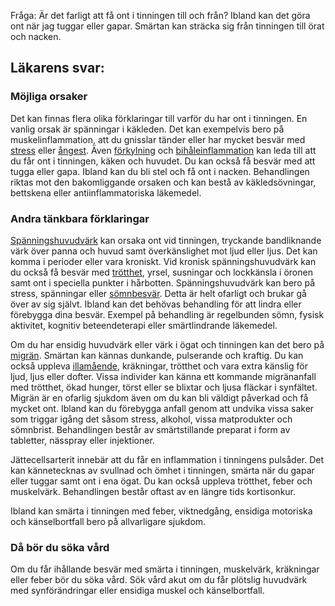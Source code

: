 Fråga: Är det farligt att få ont i tinningen till och från? Ibland kan det göra ont när jag tuggar eller gapar. Smärtan kan sträcka sig från tinningen till örat och nacken.

Läkarens svar:
--------------

### Möjliga orsaker

Det kan finnas flera olika förklaringar till varför du har ont i tinningen. En vanlig orsak är spänningar i käkleden. Det kan exempelvis bero på muskelinflammation, att du gnisslar tänder eller har mycket besvär med [stress](https://www.kry.se/fakta/stress/ "stress") eller [ångest](https://www.kry.se/fakta/angest-och-oro/ "angest"). Även [förkylning](https://www.kry.se/fakta/forkylning/ "forkylning") och [bihåleinflammation](https://www.kry.se/fakta/bihaleinflammation/ "bihaleinflammation") kan leda till att du får ont i tinningen, käken och huvudet. Du kan också få besvär med att tugga eller gapa. Ibland kan du bli stel och få ont i nacken. Behandlingen riktas mot den bakomliggande orsaken och kan bestå av käkledsövningar, bettskena eller antiinflammatoriska läkemedel.

### Andra tänkbara förklaringar

[Spänningshuvudvärk](https://www.kry.se/fakta/spanningshuvudvark "spanningshuvudvark") kan orsaka ont vid tinningen, tryckande bandliknande värk över panna och huvud samt överkänslighet mot ljud eller ljus. Det kan komma i perioder eller vara kroniskt. Vid kronisk spänningshuvudvärk kan du också få besvär med [trötthet](https://www.kry.se/fakta/trotthet/ "trotthet"), yrsel, susningar och lockkänsla i öronen samt ont i speciella punkter i hårbotten. Spänningshuvudvärk kan bero på stress, spänningar eller [sömnbesvär](https://www.kry.se/fakta/somnproblem/ "somnbesvar"). Detta är helt ofarligt och brukar gå över av sig självt. Ibland kan det behövas behandling för att lindra eller förebygga dina besvär. Exempel på behandling är regelbunden sömn, fysisk aktivitet, kognitiv beteendeterapi eller smärtlindrande läkemedel.

Om du har ensidig huvudvärk eller värk i ögat och tinningen kan det bero på [migrän](https://www.kry.se/fakta/migran/ "migran"). Smärtan kan kännas dunkande, pulserande och kraftig. Du kan också uppleva [illamående](https://www.kry.se/fakta/illamaende/ "illamaende"), kräkningar, trötthet och vara extra känslig för ljud, ljus eller dofter. Vissa individer kan känna ett kommande migränanfall med trötthet, ökad hunger, törst eller se blixtar och ljusa fläckar i synfältet. Migrän är en ofarlig sjukdom även om du kan bli väldigt påverkad och få mycket ont. Ibland kan du förebygga anfall genom att undvika vissa saker som triggar igång det såsom stress, alkohol, vissa matprodukter och sömnbrist. Behandlingen består av smärtstillande preparat i form av tabletter, nässpray eller injektioner.

Jättecellsarterit innebär att du får en inflammation i tinningens pulsåder. Det kan kännetecknas av svullnad och ömhet i tinningen, smärta när du gapar eller tuggar samt ont i ena ögat. Du kan också uppleva trötthet, feber och muskelvärk. Behandlingen består oftast av en längre tids kortisonkur.

Ibland kan smärta i tinningen med feber, viktnedgång, ensidiga motoriska och känselbortfall bero på allvarligare sjukdom.

### Då bör du söka vård

Om du får ihållande besvär med smärta i tinningen, muskelvärk, kräkningar eller feber bör du söka vård. Sök vård akut om du får plötslig huvudvärk med synförändringar eller ensidiga muskel och känselbortfall.